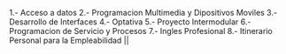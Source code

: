 1.- Acceso a datos
2.- Programacion Multimedia y Dipositivos Moviles
3.- Desarrollo de Interfaces
4.- Optativa
5.- Proyecto Intermodular
6.- Programacion de Servicio y Procesos
7.- Ingles Profesional
8.- Itinerario Personal para la Empleabilidad ||
